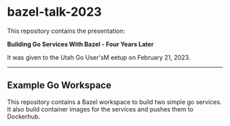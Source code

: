 # bazel-talk-2023

This repository contains the presentation:

**Building Go Services With Bazel - Four Years Later**


It was given to the Utah Go User'sM eetup on February 21, 2023.

---
## Example Go Workspace

This repository contains a Bazel workspace to build two simple go services. It also
build container images for the services and pushes them to Dockerhub.

